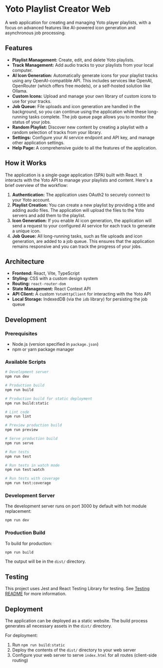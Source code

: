 # Yoto Playlist Creator Web

A web application for creating and managing Yoto player playlists, with a focus on advanced features like AI-powered icon generation and asynchronous job processing.

## Features

- **Playlist Management:** Create, edit, and delete Yoto playlists.
- **Track Management:** Add audio tracks to your playlists from your local computer.
- **AI Icon Generation:** Automatically generate icons for your playlist tracks using any OpenAI-compatible API. This includes services like OpenAI, OpenRouter (which offers free models), or a self-hosted solution like Ollama.
- **Custom Icons:** Upload and manage your own library of custom icons to use for your tracks.
- **Job Queue:** File uploads and icon generation are handled in the background, so you can continue using the application while these long-running tasks complete. The job queue page allows you to monitor the status of your jobs.
- **Random Playlist:** Discover new content by creating a playlist with a random selection of tracks from your library.
- **Settings:** Configure your AI service endpoint and API key, and manage other application settings.
- **Help Page:** A comprehensive guide to all the features of the application.

## How it Works

The application is a single-page application (SPA) built with React. It interacts with the Yoto API to manage your playlists and content. Here's a brief overview of the workflow:

1.  **Authentication:** The application uses OAuth2 to securely connect to your Yoto account.
2.  **Playlist Creation:** You can create a new playlist by providing a title and adding audio files. The application will upload the files to the Yoto servers and add them to the playlist.
3.  **Icon Generation:** If you enable AI icon generation, the application will send a request to your configured AI service for each track to generate a unique icon.
4.  **Job Queue:** All long-running tasks, such as file uploads and icon generation, are added to a job queue. This ensures that the application remains responsive and you can track the progress of your jobs.

## Architecture

- **Frontend:** React, Vite, TypeScript
- **Styling:** CSS with a custom design system
- **Routing:** `react-router-dom`
- **State Management:** React Context API
- **API Client:** A custom `YotoHttpClient` for interacting with the Yoto API
- **Local Storage:** IndexedDB (via the `idb` library) for persisting the job queue

## Development

### Prerequisites

- Node.js (version specified in `package.json`)
- npm or yarn package manager

### Available Scripts

```bash
# Development server
npm run dev

# Production build
npm run build

# Production build for static deployment
npm run build:static

# Lint code
npm run lint

# Preview production build
npm run preview

# Serve production build
npm run serve

# Run tests
npm run test

# Run tests in watch mode
npm run test:watch

# Run tests with coverage
npm run test:coverage
```

### Development Server

The development server runs on port 3000 by default with hot module replacement:

```bash
npm run dev
```

### Production Build

To build for production:

```bash
npm run build
```

The output will be in the `dist/` directory.

## Testing

This project uses Jest and React Testing Library for testing. See [Testing README](src/__tests__/README.md) for more information.

## Deployment

The application can be deployed as a static website. The build process generates all necessary assets in the `dist/` directory.

For deployment:
1. Run `npm run build:static`
2. Deploy the contents of the `dist/` directory to your web server
3. Configure your web server to serve `index.html` for all routes (client-side routing)